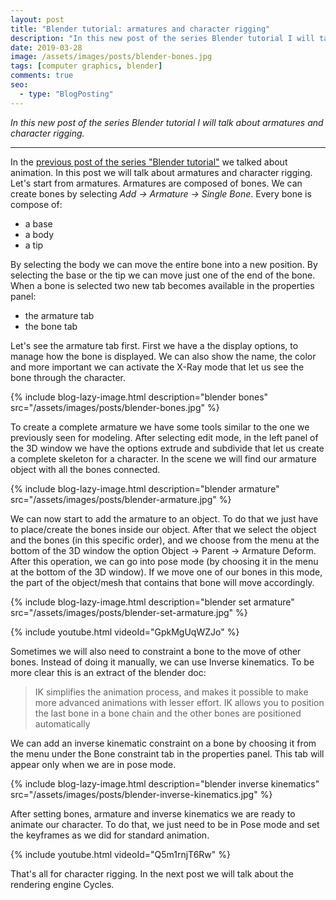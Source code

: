 ```yaml
---
layout: post
title: "Blender tutorial: armatures and character rigging"
description: "In this new post of the series Blender tutorial I will talk about character rigging."
date: 2019-03-28
image: /assets/images/posts/blender-bones.jpg
tags: [computer graphics, blender]
comments: true
seo:
  - type: "BlogPosting"
---
```


*In this new post of the series Blender tutorial I will talk about armatures and character rigging.*

---

In the [previous post of the series "Blender tutorial"](/2019/03/27/blender-tutorial-13-animation.html) we talked about animation. In this post we will talk about armatures and character rigging.  
Let's start from armatures. Armatures are composed of bones. We can create bones by selecting *Add -> Armature -> Single Bone*. Every bone is compose of:

* a base
* a body
* a tip

By selecting the body we can move the entire bone into a new position. By selecting the base or the tip we can 
move just one of the end of the bone. When a bone is selected two new tab becomes available in the properties panel:

* the armature tab
* the bone tab

Let's see the armature tab first. First we have a the display options, to manage how the bone is displayed. We can 
also show the name, the color and more important we can activate the X-Ray mode that let us see the bone through the 
character.
  
{% include blog-lazy-image.html description="blender bones" src="/assets/images/posts/blender-bones.jpg" %}
  
To create a complete armature we have some tools similar to the one we previously seen for modeling. After selecting 
edit mode, in the left panel of the 3D window we have the options extrude and subdivide that let us create a complete
 skeleton for a character. In the scene we will find our armature object with all the bones connected.

{% include blog-lazy-image.html description="blender armature" src="/assets/images/posts/blender-armature.jpg" %}

We can now start to add the armature to an object. To do that we just have to place/create the bones inside our 
object. After that we select the object and the bones (in this specific order), and we choose from the menu at the 
bottom of the 3D window the option Object -> Parent -> Armature Deform. After this operation, we can go into pose 
mode (by choosing it in the menu at the bottom of the 3D window). If we move one of our
 bones in this mode, the part of the object/mesh that contains that bone will move accordingly.

{% include blog-lazy-image.html description="blender set armature" src="/assets/images/posts/blender-set-armature.jpg" %}

{% include youtube.html videoId="GpkMgUqWZJo" %}

Sometimes we will also need to constraint a bone to the move of other bones. Instead of doing it manually, we can use
 Inverse kinematics. To be more clear this is an extract of the blender doc:

> IK simplifies the animation process, and makes it possible to make more advanced animations with lesser effort. IK 
allows you to position the last bone in a bone chain and the other bones are positioned automatically

We can add an inverse kinematic constraint on a bone by choosing it from the menu under the Bone constraint tab in 
the properties panel. This tab will appear only when we are in pose mode.

{% include blog-lazy-image.html description="blender inverse kinematics" src="/assets/images/posts/blender-inverse-kinematics.jpg" %}

After setting bones, armature and inverse kinematics we are ready to animate our character. To do that, we just need to be in Pose mode and set the keyframes as we did for standard animation.

{% include youtube.html videoId="Q5m1rnjT6Rw" %}

That's all for character rigging. In the next post we will talk about the rendering engine Cycles.
